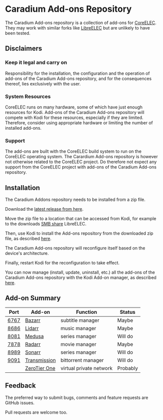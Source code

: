 # Caradium Add-ons Repository

The Caradium Add-ons repository is a collection of add-ons for [CoreELEC](https://coreelec.org/). They may work with similar forks like [LibreELEC](https://libreelec.tv/) but are unlikely to have been tested.

## Disclaimers

### Keep it legal and carry on

Responsibility for the installation, the configuration and the operation of add-ons of the Caradium Add-ons repository, and for the consequences thereof, lies exclusively with the user.

### System Resources

CoreELEC runs on many hardware, some of which have just enough resources for Kodi. Add-ons of the Caradium Add-ons repository will compete with Kodi for these resources, especially if they are limited. Therefore, consider using appropriate hardware or limiting the number of installed add-ons.

### Support

The add-ons are built with the CoreELEC build system to run on the CoreELEC operating system. The Carardium Add-ons repository is however not otherwise related to the CoreELEC project. Do therefore not expect any support from the CoreELEC project with add-ons of the Caradium Add-ons repository.

## Installation

The Caradium Addons repository needs to be installed from a zip file.

Download the [latest release from here](https://github.com/caradium/caradium/releases/latest/download/service.caradium.zip).

Move the zip file to a location that can be accessed from Kodi, for example to the downloads [SMB share](https://wiki.libreelec.tv/accessing_libreelec#tab__sambasmb) LibreELEC.

Then, use Kodi to install the Add-ons repository from the downloaded zip file, as described [here](https://kodi.wiki/view/Add-on_manager#How_to_install_from_a_ZIP_file).

The Caradium Add-ons repository will reconfigure itself based on the device's architecture.

Finally, restart Kodi for the reconfiguration to take effect.

You can now manage (install, update, uninstall, etc.) all the add-ons of the Caradium Add-ons repository with the Kodi Add-on manager, as described [here](https://kodi.wiki/view/Add-on_manager).


## Add-on Summary

| Port                                | Add-on                                            | Function                 | Status                   |
| ----------------------------------- | ------------------------------------------------- | ------------------------ | ------------------------ |
| [6767](http://libreelec.local:6767) | [Bazarr](https://github.com/morpheus65535/bazarr) | subtitle manager         | Maybe                    |
| [8686](http://libreelec.local:8686) | [Lidarr](https://lidarr.audio/)                   | music manager            | Maybe                    |
| [8081](http://libreelec.local:8081) | [Medusa](https://github.com/pymedusa/Medusa)      | series manager           | Will do                  |
| [7878](http://libreelec.local:7878) | [Radarr](https://radarr.video/)                   | movie manager            | Maybe                    |
| [8989](http://libreelec.local:8989) | [Sonarr](https://sonarr.tv/)                      | series manager           | Will do                  |
| [9091](http://libreelec.local:9091) | [Transmission](https://transmissionbt.com/)       | bittorrent manager       | Will do                  |
|                                     | [ZeroTier One](https://www.zerotier.com/)         | virtual private network  | Probably                 |

## Feedback

The preferred way to submit bugs, comments and feature requests are GitHub issues.

Pull requests are welcome too.
